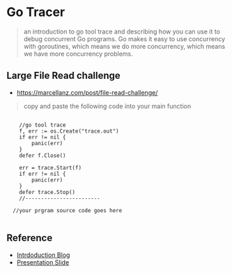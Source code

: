 # Go Tracer
> an introduction to go tool trace and describing how you can use it to debug concurrent Go programs.
Go makes it easy to use concurrency with goroutines, which means we do more concurrency, which means we have more concurrency problems.

## Large File Read challenge 
* https://marcellanz.com/post/file-read-challenge/

> copy and paste the following code into your main function
```golang

	//go tool trace
	f, err := os.Create("trace.out")
	if err != nil {
		panic(err)
	}
	defer f.Close()

	err = trace.Start(f)
	if err != nil {
		panic(err)
	}
	defer trace.Stop()
	//------------------------
  
  //your prgram source code goes here
  
  ```

## Reference
* [Intrdoduction Blog](https://about.sourcegraph.com/go/an-introduction-to-go-tool-trace-rhys-hiltner)
* [Presentation Slide](https://speakerdeck.com/rhysh/an-introduction-to-go-tool-trace?slide=9)
